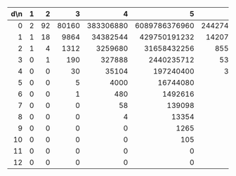 |   d\n |   1 |   2 |     3 |         4 |             5 |                  6 |
|------:|----:|----:|------:|----------:|--------------:|-------------------:|
|     0 |   2 |  92 | 80160 | 383306880 | 6089786376960 | 244274488980962304 |
|     1 |   1 |  18 |  9864 |  34382544 |  429750191232 |  14207926965714432 |
|     2 |   1 |   4 |  1312 |   3259680 |   31658432256 |    855909223176192 |
|     3 |   0 |   1 |   190 |    327888 |    2440235712 |     53486265350784 |
|     4 |   0 |   0 |    30 |     35104 |     197240400 |      3472451647488 |
|     5 |   0 |   0 |     5 |      4000 |      16744080 |       234526910784 |
|     6 |   0 |   0 |     1 |       480 |       1492616 |        16492503552 |
|     7 |   0 |   0 |     0 |        58 |        139098 |         1207360512 |
|     8 |   0 |   0 |     0 |         4 |         13354 |           91797312 |
|     9 |   0 |   0 |     0 |         0 |          1265 |            7200416 |
|    10 |   0 |   0 |     0 |         0 |           105 |             573312 |
|    11 |   0 |   0 |     0 |         0 |             0 |              44416 |
|    12 |   0 |   0 |     0 |         0 |             0 |               2576 |